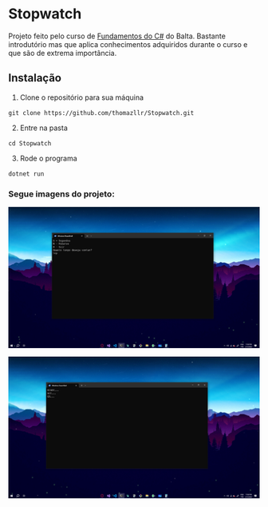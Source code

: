 # Stopwatch

Projeto feito pelo curso de [Fundamentos do C#](https://balta.io/cursos/fundamentos-csharp) do Balta. Bastante introdutório mas que aplica conhecimentos adquiridos durante o curso e que são de extrema importância.

## Instalação

1. Clone o repositório para sua máquina

```
git clone https://github.com/thomazllr/Stopwatch.git
```
2. Entre na pasta
```
cd Stopwatch
```
3. Rode o programa

```
dotnet run
```

### Segue imagens do projeto:

![](2023-03-13-23-06-18.png)

![](2023-03-13-23-06-50.png)